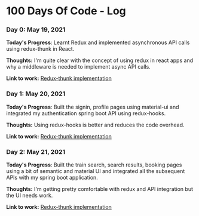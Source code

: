 # 100 Days Of Code - Log

### Day 0: May 19, 2021

**Today's Progress**: Learnt Redux and implemented asynchronous API calls using redux-thunk in React.

**Thoughts:** I'm quite clear with the concept of using redux in react apps and why a middleware is needed to implement async API calls.

**Link to work:** [Redux-thunk implementation](https://github.com/narwalabhi/blog-posts-redux-thunk-)

### Day 1: May 20, 2021

**Today's Progress**: Built the signin, profile pages using material-ui and integrated my authentication spring boot API using redux-hooks. 

**Thoughts:** Using redux-hooks is better and reduces the code overhead. 

**Link to work:** [Redux-thunk implementation](https://github.com/narwalabhi/railway-user-react)

### Day 2: May 21, 2021

**Today's Progress**: Built the train search, search results, booking pages using a bit of semantic and material UI and integrated all the subsequent APIs with my spring boot application. 

**Thoughts:** I'm getting pretty comfortable with redux and API integration but the UI needs work. 

**Link to work:** [Redux-thunk implementation](https://github.com/narwalabhi/railway-user-react/commit/363451c783da086f7abe22aa654a0141982fcd27)
